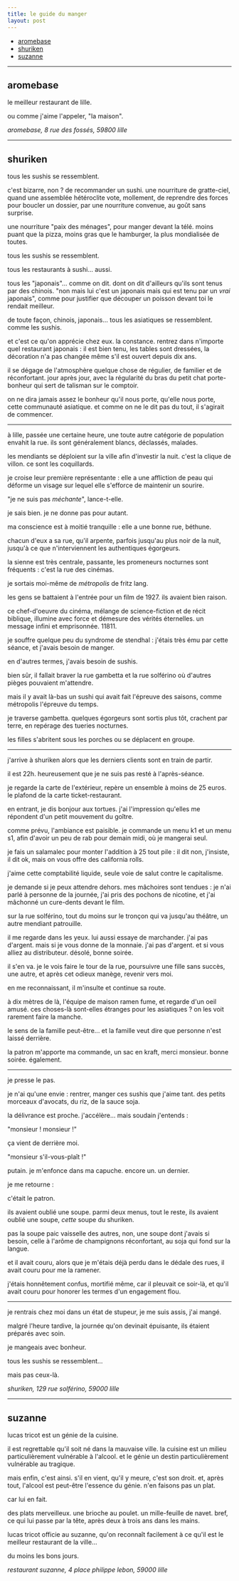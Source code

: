 ```yaml
---
title: le guide du manger
layout: post
---
```


- [aromebase](#aromebase)
- [shuriken](#shuriken)
- [suzanne](#suzanne)

---

## aromebase

le meilleur restaurant de lille.

ou comme j'aime l'appeler, "la maison".

*aromebase, 8 rue des fossés, 59800 lille*

---

## shuriken

tous les sushis se ressemblent.

c'est bizarre, non ?
de recommander un sushi.
une nourriture de gratte-ciel,
quand une assemblée hétéroclite vote,
mollement,
de reprendre des forces pour boucler un dossier,
par une nourriture convenue,
au goût sans surprise.

une nourriture "paix des ménages",
pour manger devant la télé.
moins puant que la pizza,
moins gras que le hamburger,
la plus mondialisée de toutes.

tous les sushis se ressemblent.

tous les restaurants à sushi... aussi.

tous les "japonais"... comme on dit.
dont on dit d'ailleurs qu'ils sont tenus par des chinois.
"non mais lui c'est un japonais mais qui est tenu
par un *vrai* japonais",
comme pour justifier que découper un poisson devant toi
le rendait meilleur.

de toute façon, chinois, japonais...
tous les asiatiques se ressemblent.
comme les sushis.

et c'est ce qu'on apprécie chez eux.
la constance.
rentrez dans n'importe quel restaurant japonais :
il est bien tenu,
les tables sont dressées,
la décoration n'a pas changée
même s'il est ouvert depuis dix ans.

il se dégage de l'atmosphère quelque chose de régulier,
de familier et de réconfortant.
jour après jour,
avec la régularité du bras
du petit chat porte-bonheur
qui sert de talisman sur le comptoir.

on ne dira jamais assez le bonheur qu'il nous porte,
qu'elle nous porte,
cette communauté asiatique.
et comme on ne le dit pas du tout,
il s'agirait de commencer.

---

à lille, passée une certaine heure,
une toute autre catégorie de population envahit la rue.
ils sont généralement blancs, déclassés, malades.

les mendiants se déploient sur la ville
afin d'investir la nuit.
c'est la clique de villon.
ce sont les coquillards.

je croise leur première représentante :
elle a une affliction de peau
qui déforme un visage sur lequel
elle s'efforce de maintenir un sourire.

"je ne suis pas *méchante*", lance-t-elle.

je sais bien.
je ne donne pas pour autant.

ma conscience est à moitié tranquille :
elle a une bonne rue, béthune.

chacun d'eux a sa rue, qu'il arpente,
parfois jusqu'au plus noir de la nuit,
jusqu'à ce que n'interviennent
les authentiques égorgeurs.

la sienne est très centrale, passante,
les promeneurs nocturnes sont fréquents :
c'est la rue des cinémas.

je sortais moi-même de *métropolis*
de fritz lang.

les gens se battaient à l'entrée
pour un film de 1927.
ils avaient bien raison.

ce chef-d'oeuvre du cinéma,
mélange de science-fiction et de récit biblique,
illumine avec force et démesure
des vérités éternelles.
un message infini et emprisonnée. 11811.

je souffre quelque peu du syndrome de stendhal :
j'étais très ému par cette séance,
et j'avais besoin de manger.

en d'autres termes, 
j'avais besoin de sushis.

bien sûr, il fallait braver la rue gambetta
et la rue solférino où
d'autres pièges pouvaient m'attendre.

mais il y avait là-bas un sushi qui
avait fait l'épreuve des saisons,
comme métropolis l'épreuve du temps.

je traverse gambetta.
quelques égorgeurs sont sortis plus tôt,
crachent par terre,
en repérage des tueries nocturnes.

les filles s'abritent sous les porches
ou se déplacent en groupe.

---

j'arrive à shuriken
alors que les derniers clients sont en train de partir.

il est 22h.
heureusement que je ne suis pas 
resté à l'après-séance.

je regarde la carte de l'extérieur,
repère un ensemble à moins de 25 euros.
le plafond de la carte ticket-restaurant.

en entrant, je dis bonjour aux tortues.
j'ai l'impression qu'elles me répondent
d'un petit mouvement du goître.

comme prévu, l'ambiance est paisible.
je commande un menu k1 et un menu s1,
afin d'avoir un peu de rab pour demain midi,
où je mangerai seul.

je fais un salamalec pour monter l'addition à 25 tout pile :
il dit non, j'insiste, il dit ok,
mais on vous offre des california rolls.

j'aime cette comptabilité liquide,
seule voie de salut contre le capitalisme.

je demande si je peux attendre dehors.
mes mâchoires sont tendues :
je n'ai parlé à personne de la journée,
j'ai pris des pochons de nicotine,
et j'ai mâchonné un cure-dents devant le film.

sur la rue solférino,
tout du moins sur le tronçon qui va jusqu'au théâtre,
un autre mendiant patrouille.

il me regarde dans les yeux.
lui aussi essaye de marchander.
j'ai pas d'argent. mais si je vous donne de la monnaie.
j'ai pas d'argent. et si vous alliez au distributeur.
désolé, bonne soirée.

il s'en va.
je le vois faire le tour de la rue,
poursuivre une fille sans succès,
une autre,
et après cet odieux manège,
revenir vers moi.

en me reconnaissant,
il m'insulte et continue sa route.

à dix mètres de là, l'équipe de maison ramen fume,
et regarde d'un oeil amusé.
ces choses-là sont-elles étranges pour les asiatiques ?
on les voit rarement faire la manche.

le sens de la famille peut-être...
et la famille veut dire que personne n'est laissé derrière.

la patron m'apporte ma commande, un sac en kraft,
merci monsieur. bonne soirée. également.

---

je presse le pas.

je n'ai qu'une envie : rentrer,
manger ces sushis que j'aime tant.
des petits morceaux d'avocats,
du riz, de la sauce soja.

la délivrance est proche.
j'accélère...
mais soudain j'entends :

"monsieur ! monsieur !"

ça vient de derrière moi.

"monsieur s'il-vous-plaît !"

putain.
je m'enfonce dans ma capuche.
encore un.
un dernier.

je me retourne :

c'était le patron.

ils avaient oublié une soupe.
parmi deux menus, tout le reste,
ils avaient oublié une soupe,
*cette* soupe du shuriken.

pas la soupe paic vaisselle des autres,
non, une soupe dont j'avais si besoin,
celle à l'arôme de champignons réconfortant,
au soja qui fond sur la langue.

et il avait couru,
alors que je m'étais déjà perdu dans le dédale des rues,
il avait couru pour me la ramener.

j'étais honnêtement confus, 
mortifié même,
car il pleuvait ce soir-là,
et qu'il avait couru
pour honorer les termes d'un engagement flou.

---

je rentrais chez moi dans un état de stupeur,
je me suis assis, j'ai mangé.

malgré l'heure tardive,
la journée qu'on devinait épuisante,
ils étaient préparés avec soin.

je mangeais avec bonheur.

tous les sushis se ressemblent...

mais pas ceux-là.

*shuriken, 129 rue solférino, 59000 lille*

---

## suzanne

lucas tricot est un génie de la cuisine.

il est regrettable qu'il soit né dans la mauvaise ville.
la cuisine est un milieu particulièrement vulnérable à l'alcool.
et le génie un destin particulièrement vulnérable au tragique.

mais enfin, c'est ainsi.
s'il en vient, qu'il y meure, c'est son droit.
et, après tout, l'alcool est peut-être l'essence du génie.
n'en faisons pas un plat.

car lui en fait.

des plats merveilleux.
une brioche au poulet.
un mille-feuille de navet.
bref, ce qui lui passe par la tête,
après deux à trois ans dans les mains.

lucas tricot officie au suzanne,
qu'on reconnaît facilement à ce qu'il est le meilleur restaurant de la ville...

du moins les bons jours.

*restaurant suzanne, 4 place philippe lebon, 59000 lille*

